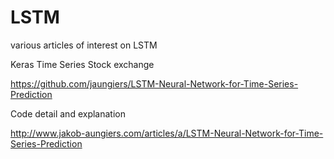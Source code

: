 # LSTM
various articles of interest on LSTM


Keras Time Series Stock exchange

https://github.com/jaungiers/LSTM-Neural-Network-for-Time-Series-Prediction


Code detail and explanation

http://www.jakob-aungiers.com/articles/a/LSTM-Neural-Network-for-Time-Series-Prediction
